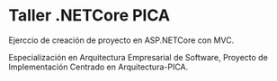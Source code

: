 # Taller .NETCore PICA
Ejerccio de creación de proyecto en ASP.NETCore con MVC.

Especialización en Arquitectura Empresarial de Software, Proyecto de Implementación Centrado en Arquitectura-PICA.
